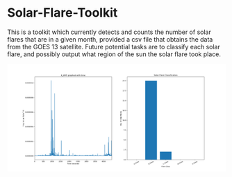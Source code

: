 # Solar-Flare-Toolkit
This is a toolkit which currently detects and counts the number of solar flares that are in a given month, provided a csv file that obtains the data from the GOES 13 satellite. Future potential tasks are to classify each solar flare, and possibly output what region of the sun the solar flare took place.

![Graph of Solar Flares in August 2016](https://github.com/jbaig77/Solar-Flare-Toolkit/blob/master/Figure_2.png)
